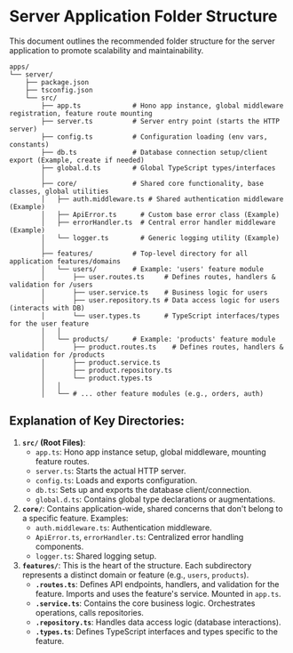 # Server Application Folder Structure

This document outlines the recommended folder structure for the server application to promote scalability and maintainability.

```
apps/
└── server/
    ├── package.json
    ├── tsconfig.json
    └── src/
        ├── app.ts             # Hono app instance, global middleware registration, feature route mounting
        ├── server.ts          # Server entry point (starts the HTTP server)
        ├── config.ts          # Configuration loading (env vars, constants)
        ├── db.ts              # Database connection setup/client export (Example, create if needed)
        ├── global.d.ts        # Global TypeScript types/interfaces
        │
        ├── core/              # Shared core functionality, base classes, global utilities
        │   ├── auth.middleware.ts # Shared authentication middleware (Example)
        │   ├── ApiError.ts      # Custom base error class (Example)
        │   ├── errorHandler.ts  # Central error handler middleware (Example)
        │   └── logger.ts        # Generic logging utility (Example)
        │
        ├── features/          # Top-level directory for all application features/domains
        │   └── users/         # Example: 'users' feature module
        │       ├── user.routes.ts     # Defines routes, handlers & validation for /users
        │       ├── user.service.ts    # Business logic for users
        │       ├── user.repository.ts # Data access logic for users (interacts with DB)
        │       └── user.types.ts      # TypeScript interfaces/types for the user feature
        │   │
        │   └── products/      # Example: 'products' feature module
        │       ├── product.routes.ts    # Defines routes, handlers & validation for /products
        │       ├── product.service.ts
        │       ├── product.repository.ts
        │       └── product.types.ts
        │   │
        │   └── # ... other feature modules (e.g., orders, auth)

```

## Explanation of Key Directories:

1.  **`src/` (Root Files)**:
    *   `app.ts`: Hono app instance setup, global middleware, mounting feature routes.
    *   `server.ts`: Starts the actual HTTP server.
    *   `config.ts`: Loads and exports configuration.
    *   `db.ts`: Sets up and exports the database client/connection.
    *   `global.d.ts`: Contains global type declarations or augmentations.
2.  **`core/`**: Contains application-wide, shared concerns that don't belong to a specific feature. Examples:
    *   `auth.middleware.ts`: Authentication middleware.
    *   `ApiError.ts`, `errorHandler.ts`: Centralized error handling components.
    *   `logger.ts`: Shared logging setup.
3.  **`features/`**: This is the heart of the structure. Each subdirectory represents a distinct domain or feature (e.g., `users`, `products`).
    *   **`.routes.ts`**: Defines API endpoints, handlers, and validation for the feature. Imports and uses the feature's service. Mounted in `app.ts`.
    *   **`.service.ts`**: Contains the core business logic. Orchestrates operations, calls repositories.
    *   **`.repository.ts`**: Handles data access logic (database interactions).
    *   **`.types.ts`**: Defines TypeScript interfaces and types specific to the feature.
